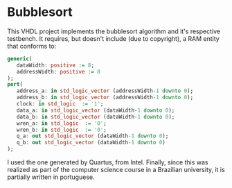 # Bubblesort

This VHDL project implements the bubblesort algorithm and it's respective testbench. It requires, but doesn't include (due to copyright), a RAM entity that conforms to:

```vhdl
generic(
   dataWidth: positive := 8;
   addressWidth: positive := 8
);
port(
   address_a: in std_logic_vector (addressWidth-1 downto 0);
   address_b: in std_logic_vector (addressWidth-1 downto 0);
   clock: in std_logic  := '1';
   data_a: in std_logic_vector (dataWidth-1 downto 0);
   data_b: in std_logic_vector (dataWidth-1 downto 0);
   wren_a: in std_logic  := '0';
   wren_b: in std_logic  := '0';
   q_a: out std_logic_vector (dataWidth-1 downto 0);
   q_b: out std_logic_vector (dataWidth-1 downto 0)
);
```

I used the one generated by Quartus, from Intel. Finally, since this was realized as part of the computer science course in a Brazilian university, it is partially written in portuguese.